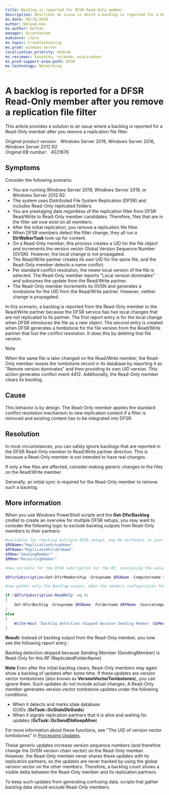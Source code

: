 ```yaml
---
title: Backlog is reported for DFSR Read-Only member
description: Describes an issue in which a backlog is reported for a Read-Only member after you remove a replication file filter.
ms.date: 09/18/2020
author: Delead-Han
ms.author: delhan
manager: dscontentpm
audience: itpro
ms.topic: troubleshooting
ms.prod: windows-server
localization_priority: medium
ms.reviewer: kaushika, rolandw, wincicadsec
ms.prod-support-area-path: DFSR
ms.technology: Networking 
---
```

# A backlog is reported for a DFSR Read-Only member after you remove a replication file filter

This article provides a solution to an issue where a backlog is reported for a Read-Only member after you remove a replication file filter.

_Original product version:_ &nbsp; Windows Server 2019, Windows Server 2016, Windows Server 2012 R2  
_Original KB number:_ &nbsp; 4021676

## Symptoms

Consider the following scenario:

- You are running Windows Server 2019, Windows Server 2016, or Windows Server 2012 R2.
- The system uses Distributed File System Replication (DFSR) and includes Read-Only replicated folders.
- You are prestaging data regardless of the replication filter from DFSR Read/Write to Read-Only member candidates. Therefore, files that are in the filter set now exist on all members.
- After the initial replication, you remove a replication file filter.
- When DFSR members detect the filter change, they all run a **DirWalkerTask** look-up for content.
- On a Read-Only member, this process creates a UID for the file object and increments the version vector Global Version Sequence Number (GVSN). However, the local change is not propagated.
- The Read/Write partner creates its own UID for the same file, and the Read-Only member detects a name conflict.
- Per standard conflict resolution, the newer local version of the file is selected. The Read-Only member reports "Local version dominates" and subsumes the update from the Read/Write partner.
- The Read-Only member increments its GVSN and generates a tombstone for the UID from the Read/Write partner. However, neither change is propagated.

In this scenario, a backlog is reported from the Read-Only member to the Read/Write partner because the DFSR service has two local changes that are not replicated to its partner. The first report entry is for the local change when DFSR introduces the file as a new object. The second entry is created when DFSR generates a tombstone for the file version from the Read/Write partner that lost the conflict resolution. It does this by deleting that file version.

> [!NOTE]
> When the same file is later changed on the Read/Write member, the Read-Only member reuses the tombstone record in its database by reporting it as "Remote version dominates" and then providing its own UID version. This action generates conflict event 4412. Additionally, the Read-Only member clears its backlog.

## Cause

This behavior is by design. The Read-Only member applies the standard conflict resolution mechanism to new replication content if a filter is removed and existing content has to be integrated into DFSR.

## Resolution

In most circumstances, you can safely ignore backlogs that are reported in the DFSR Read-Only member to Read/Write partner direction. This is because a Read-Only member is not intended to have real changes.

If only a few files are affected, consider making generic changes to the files on the Read/Write member.

Generally, an initial sync is required for the Read-Only member to remove such a backlog.

## More information

When you use Windows PowerShell scripts and the **Get-DfsrBacklog** cmdlet to create an overview for multiple DFSR setups, you may want to consider the following logic to exclude backlog outputs from Read-Only members to their partners:

```powershell
#variables for checking multiple DFSR setups, may be different in your existing script
$RGName="ReplicationGroupName"
$RFName="ReplicatedFolderName"
$SMem="SendingMember"
$RMem="ReceivingMember"

#new variable for the DFSR subcription for the RF, containing the value/attribute "ReadOnly"; obtained by Get-DfsrMembership

$DfsrSubscription=Get-DfsrMembership -Groupname $RGName -Computername $SMem | Where-object {$_.foldername -eq $RFName}

#now gather only the Backlog output, when the senders configuration for this RF is not Read-only

if ($DfsrSubscription.ReadOnly -eq 0)
{
    Get-DfsrBacklog -Groupname $RGName -Foldername $RFName -SourceComputerName $SMem -DestinationComputerName $RMem -verbose
}
else
{
    Write-Host "Backlog detection skipped because Sending Member ($SMem) is Read-only for this RF ($RFName)"
}
```

**Result:** Instead of backlog output from the Read-Only member, you now see the following report entry:

Backlog detection skipped because Sending Member (SendingMember) is Read-Only for this RF (ReplicatedFolderName)

**Note** Even after the initial backlog clears, Read-Only members may again show a backlog of updates after some time. If these updates are version vector tombstones (also known as **VersionVectorTombstones**), you can ignore them. Such updates do not include actual changes. A Read-Only member generates version vector tombstone updates under the following conditions:

- When it detects and marks stale database GUIDs (**GcTask::GcStaleDbGuids**)
- When it signals replication partners that it is alive and waiting for updates (**GcTask::GcSendDbKeepAlive**)

For more information about these functions, see "The UID of version vector tombstones" in [Processing Updates](/openspecs/windows_protocols/ms-frs2/e1075c0b-a96d-4265-ad9d-c6db558ddffd).

These generic updates increase version sequence numbers (and therefore change the GVSN version chain vector) on the Read-Only member. However, the Read-Only member never shares these updates with its replication partners, so the updates are never tracked by using the global version vector on the other members. Therefore, a backlog count shows a visible delta between the Read-Only member and its replication partners.

To keep such updates from generating confusing data, scripts that gather backlog data should exclude Read-Only members.
